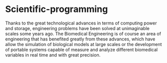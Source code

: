# Scientific-programming

Thanks to the great technological advances in terms of computing power and storage, engineering problems have been solved at unimaginable scales some years ago. The Biomedical Engineering is of course an area of engineering that has benefited greatly from these advances, which have allow the simulation of biological models at large scales or the development of portable systems capable of measure and analyze different biomedical variables in real time and with great precision.
